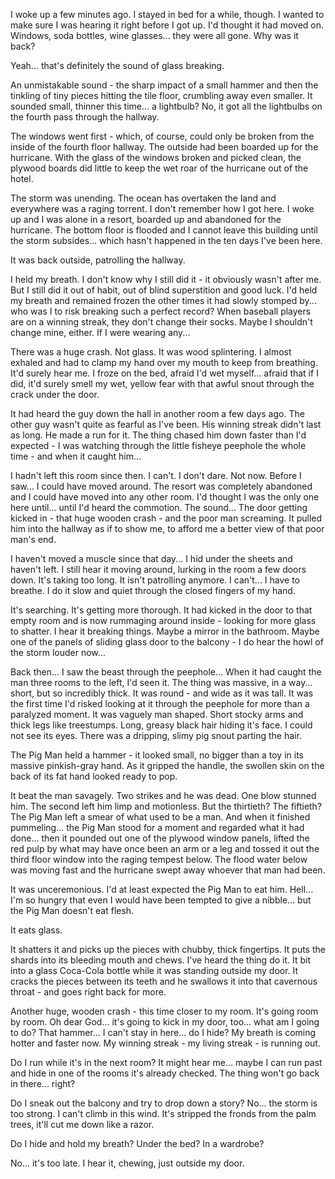 


I woke up a few minutes ago. I stayed in bed for a while, though. I wanted to make sure I was hearing it right before I got up. I'd thought it had moved on. Windows, soda bottles, wine glasses... they were all gone. Why was it back?



Yeah... that's definitely the sound of glass breaking.



An unmistakable sound - the sharp impact of a small hammer and then the tinkling of tiny pieces hitting the tile floor, crumbling away even smaller. It sounded small, thinner this time... a lightbulb? No, it got all the lightbulbs on the fourth pass through the hallway.



The windows went first - which, of course, could only be broken from the inside of the fourth floor hallway. The outside had been boarded up for the hurricane. With the glass of the windows broken and picked clean, the plywood boards did little to keep the wet roar of the hurricane out of the hotel.



The storm was unending. The ocean has overtaken the land and everywhere was a raging torrent. I don't remember how I got here. I woke up and I was alone in a resort, boarded up and abandoned for the hurricane. The bottom floor is flooded and I cannot leave this building until the storm subsides... which hasn't happened in the ten days I've been here.



It was back outside, patrolling the hallway.



I held my breath. I don't know why I still did it - it obviously wasn't after me. But I still did it out of habit, out of blind superstition and good luck. I'd held my breath and remained frozen the other times it had slowly stomped by... who was I to risk breaking such a perfect record? When baseball players are on a winning streak, they don't change their socks. Maybe I shouldn't change mine, either. If I were wearing any...



There was a huge crash. Not glass. It was wood splintering. I almost exhaled and had to clamp my hand over my mouth to keep from breathing. It'd surely hear me. I froze on the bed, afraid I'd wet myself... afraid that if I did, it'd surely smell my wet, yellow fear with that awful snout through the crack under the door. 



It had heard the guy down the hall in another room a few days ago. The other guy wasn't quite as fearful as I've been. His winning streak didn't last as long. He made a run for it. The thing chased him down faster than I'd expected - I was watching through the little fisheye peephole the whole time - and when it caught him...

I hadn't left this room since then. I can't.  I don't dare.  Not now.  Before I saw... I could have moved around.  The resort was completely abandoned and I could have moved into any other room. I'd thought I was the only one here until... until I'd heard the commotion. The sound... The door getting kicked in - that huge wooden crash - and the poor man screaming. It pulled him into the hallway as if to show me, to afford me a better view of that poor man's end.



I haven't moved a muscle since that day... I hid under the sheets and haven't left.  I still hear it moving around, lurking in the room a few doors down. It's taking too long. It isn't patrolling anymore. I can't... I have to breathe. I do it slow and quiet through the closed fingers of my hand.

It's searching. It's getting more thorough. It had kicked in the door to that empty room and is now rummaging around inside - looking for more glass to shatter. I hear it breaking things. Maybe a mirror in the bathroom. Maybe one of the panels of sliding glass door to the balcony - I do hear the howl of the storm louder now...



Back then... I saw the beast through the peephole... When it had caught the man three rooms to the left, I'd seen it. The thing was massive, in a way... short, but so incredibly thick. It was round - and wide as it was tall. It was the first time I'd risked looking at it through the peephole for more than a paralyzed moment. It was vaguely man shaped. Short stocky arms and thick legs like treestumps. Long, greasy black hair hiding it's face. I could not see its eyes. There was a dripping, slimy pig snout parting the hair.



The Pig Man held a hammer - it looked small, no bigger than a toy in its massive pinkish-gray hand. As it gripped the handle, the swollen skin on the back of its fat hand looked ready to pop.



It beat the man savagely. Two strikes and he was dead.  One blow stunned him. The second left him limp and motionless. But the thirtieth? The fiftieth? The Pig Man left a smear of what used to be a man. And when it finished pummeling... the Pig Man stood for a moment and regarded what it had done... then it pounded out one of the plywood window panels, lifted the red pulp by what may have once been an arm or a leg and tossed it out the third floor window into the raging tempest below. The flood water below was moving fast and the hurricane swept away whoever that man had been.



It was unceremonious. I'd at least expected the Pig Man to eat him. Hell... I'm so hungry that even I would have been tempted to give a nibble... but the Pig Man doesn't eat flesh.



It eats glass.


It shatters it and picks up the pieces with chubby, thick fingertips. It puts the shards into its bleeding mouth and chews. I've heard the thing do it. It bit into a glass Coca-Cola bottle while it was standing outside my door. It cracks the pieces between its teeth and he swallows it into that cavernous throat - and goes right back for more.



Another huge, wooden crash - this time closer to my room. It's going room by room. Oh dear God... it's going to kick in my door, too... what am I going to do? That hammer... I can't stay in here... do I hide? My breath is coming hotter and faster now. My winning streak - my living streak - is running out.

Do I run while it's in the next room? It might hear me... maybe I can run past and hide in one of the rooms it's already checked. The thing won't go back in there... right?



Do I sneak out the balcony and try to drop down a story? No... the storm is too strong. I can't climb in this wind. It's stripped the fronds from the palm trees, it'll cut me down like a razor.



Do I hide and hold my breath? Under the bed? In a wardrobe? 



No... it's too late.
I hear it, chewing, just outside my door.

